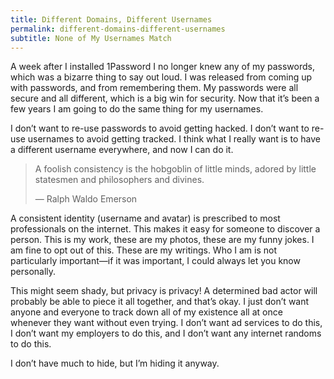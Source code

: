 ```yaml
---
title: Different Domains, Different Usernames
permalink: different-domains-different-usernames
subtitle: None of My Usernames Match
---
```


A week after I installed 1Password I no longer knew any of my passwords, which was a bizarre thing to say out loud. I was released from coming up with passwords, and from remembering them. My passwords were all secure and all different, which is a big win for security. Now that it’s been a few years I am going to do the same thing for my usernames.

I don’t want to re-use passwords to avoid getting hacked. I don’t want to re-use usernames to avoid getting tracked. I think what I really want is to have a different username everywhere, and now I can do it.

> A foolish consistency is the hobgoblin of little minds, adored by little statesmen and philosophers and divines.
>
> — Ralph Waldo Emerson

A consistent identity (username and avatar) is prescribed to most professionals on the internet. This makes it easy for someone to discover a person. This is my work, these are my photos, these are my funny jokes. I am fine to opt out of this. These are my writings. Who I am is not particularly important—if it was important, I could always let you know personally.

This might seem shady, but privacy is privacy! A determined bad actor will probably be able to piece it all together, and that’s okay. I just don’t want anyone and everyone to track down all of my existence all at once whenever they want without even trying. I don’t want ad services to do this, I don’t want my employers to do this, and I don’t want any internet randoms to do this.

I don’t have much to hide, but I’m hiding it anyway.
